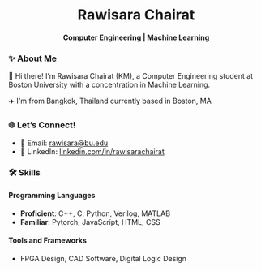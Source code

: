 <h1 align="center">Rawisara Chairat</h1>
<p align="center">
  <b>Computer Engineering | Machine Learning</b>
</p>

### ✨ About Me  
🌟 Hi there! I’m Rawisara Chairat (KM), a Computer Engineering student at Boston University with a concentration in Machine Learning. 

✈️ I'm from Bangkok, Thailand currently based in Boston, MA


### 🌐 **Let’s Connect!**  
- 📧 Email: [rawisara@bu.edu](mailto:rawisara@bu.edu)  
- 🔗 LinkedIn: [linkedin.com/in/rawisarachairat](https://linkedin.com/in/rawisarachairat)  

### 🛠️ **Skills**  

#### **Programming Languages**  
- **Proficient**: C++, C, Python, Verilog, MATLAB  
- **Familiar**: Pytorch, JavaScript, HTML, CSS  

#### **Tools and Frameworks**  
- FPGA Design, CAD Software, Digital Logic Design  

